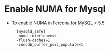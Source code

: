 # Enable NUMA for Mysql

- To enable NUMA in Percona for MySQL > 5.5

        [mysqld_safe]
        -numa-interleave=1
        -flush-caches=1
        -innodb_buffer_pool_populate=1
